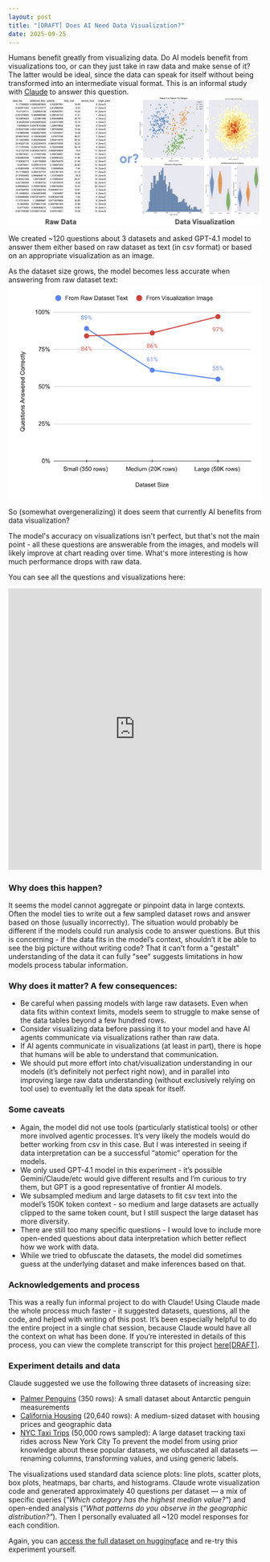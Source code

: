 ```yaml
---
layout: post
title: "[DRAFT] Does AI Need Data Visualization?"
date: 2025-09-25
---
```

Humans benefit greatly from visualizing data. Do AI models benefit from visualizations too, or can they just take in raw data and make sense of it? The latter would be ideal, since the data can speak for itself without being transformed into an intermediate visual format. This is an informal study with [Claude](https://claude.ai/) to answer this question.
![Intro image that shows raw data spreadsheet vs data visualization images](intro.jpg)

We created ~120 questions about 3 datasets and asked GPT-4.1 model to answer them either based on raw dataset as text (in csv format) or based on an appropriate visualization as an image.

As the dataset size grows, the model becomes less accurate when answering from raw dataset text:
![Plot showing accuracies over 3 datasets](accuracy-small.png)

So (somewhat overgeneralizing) it does seem that currently AI benefits from data visualization?

The model's accuracy on visualizations isn't perfect, but that's not the main point - all these questions are answerable from the images, and models will likely improve at chart reading over time. What's more interesting is how much performance drops with raw data.

You can see all the questions and visualizations here:
<iframe
  src="https://huggingface.co/datasets/imordatch/csv_vs_viz/embed/viewer/default/train"
  frameborder="0"
  width="100%"
  height="560px"
></iframe>

### Why does this happen?
It seems the model cannot aggregate or pinpoint data in large contexts. Often the model ties to write out a few sampled dataset rows and answer based on those (usually incorrectly). The situation would probably be different if the models could run analysis code to answer questions. But this is concerning - if the data fits in the model’s context, shouldn’t it be able to see the big picture without writing code? That it can’t form a "gestalt" understanding of the data it can fully "see" suggests limitations in how models process tabular information.

### Why does it matter? A few consequences:
* Be careful when passing models with large raw datasets. Even when data fits within context limits, models seem to struggle to make sense of the data tables beyond a few hundred rows.
* Consider visualizing data before passing it to your model and have AI agents communicate via visualizations rather than raw data.
* If AI agents communicate in visualizations (at least in part), there is hope that humans will be able to understand that communication.
* We should put more effort into chat/visualization understanding in our models (it’s definitely not perfect right now), and in parallel into improving large raw data understanding (without exclusively relying on tool use) to eventually let the data speak for itself.

### Some caveats
* Again, the model did not use tools (particularly statistical tools) or other more involved agentic processes. It’s very likely the models would do better working from csv in this case. But I was interested in seeing if data interpretation can be a successful “atomic” operation for the models.
* We only used GPT-4.1 model in this experiment - it’s possible Gemini/Claude/etc would give different results and I’m curious to try them, but GPT is a good representative of frontier AI models.
* We subsampled medium and large datasets to fit csv text into the model’s 150K token context - so medium and large datasets are actually clipped to the same token count, but I still suspect the large dataset has more diversity.
* There are still too many specific questions - I would love to include more open-ended questions about data interpretation which better reflect how we work with data.
* While we tried to obfuscate the datasets, the model did sometimes guess at the underlying dataset and make inferences based on that.

### Acknowledgements and process
This was a really fun informal project to do with Claude! Using Claude made the whole process much faster - it suggested datasets, questions, all the code, and helped with writing of this post. It’s been especially helpful to do the entire project in a single chat session, because Claude would have all the context on what has been done. If you’re interested in details of this process, you can view the complete transcript for this project [here[DRAFT]](https://draft-only-no-link-yet).

### Experiment details and data
Claude suggested we use the following three datasets of increasing size:
* [Palmer Penguins](https://allisonhorst.github.io/palmerpenguins/) (350 rows): A small dataset about Antarctic penguin measurements
* [California Housing](https://scikit-learn.org/stable/datasets/real_world.html#california-housing-dataset) (20,640 rows): A medium-sized dataset with housing prices and geographic data
* [NYC Taxi Trips](https://www.nyc.gov/site/tlc/about/tlc-trip-record-data.page) (50,000 rows sampled): A large dataset tracking taxi rides across New York City
To prevent the model from using prior knowledge about these popular datasets, we obfuscated all datasets — renaming columns, transforming values, and using generic labels.

The visualizations used standard data science plots: line plots, scatter plots, box plots, heatmaps, bar charts, and histograms. Claude wrote visualization code and generated approximately 40 questions per dataset — a mix of specific queries (_"Which category has the highest median value?"_) and open-ended analysis (_"What patterns do you observe in the geographic distribution?"_). Then I personally evaluated all ~120 model responses for each condition.

Again, you can [access the full dataset on huggingface](https://huggingface.co/datasets/imordatch/csv_vs_viz/) and re-try this experiment yourself.
